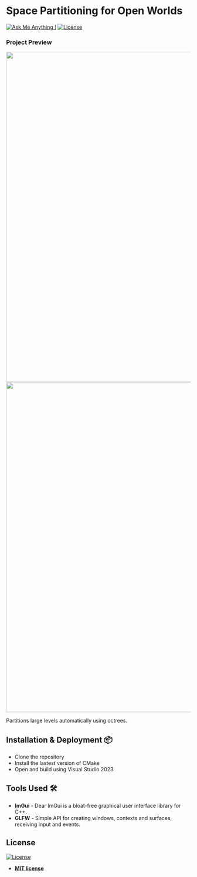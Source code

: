 # Space Partitioning for Open Worlds

[![Ask Me Anything !](https://img.shields.io/badge/ask%20me-linkedin-1abc9c.svg)](https://www.linkedin.com/in/diegorr/)
[![License](http://img.shields.io/:license-mit-blue.svg?style=flat-square)](http://badges.mit-license.org)

### Project Preview
<img src="assets/showcase.gif" width="900">
<img src="assets/showcase2.gif" width="900">
  
Partitions large levels automatically using octrees.

## Installation & Deployment 📦
- Clone the repository
- Install the lastest version of CMake
- Open and build using Visual Studio 2023


## Tools Used 🛠️
* <b>ImGui</b> - Dear ImGui is a bloat-free graphical user interface library for C++.
* <b>GLFW</b> - Simple API for creating windows, contexts and surfaces, receiving input and events.

## License
[![License](http://img.shields.io/:license-mit-blue.svg?style=flat-square)](http://badges.mit-license.org)

- **[MIT license](http://opensource.org/licenses/mit-license.php)**
